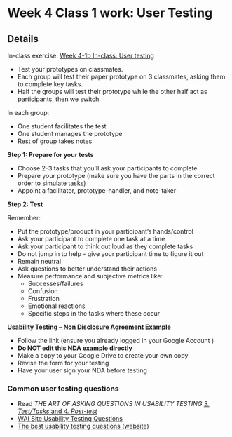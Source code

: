 # Week 4 Class 1 work: User Testing

## Details

In-class exercise: [Week 4-1b In-class: User testing](https://drive.google.com/drive/folders/1kCPUsO4_f6Hz47THcBzFBiMlCJIzpvG7)

- Test your prototypes on classmates.
- Each group will test their paper prototype on 3 classmates, asking them to complete key tasks.
- Half the groups will test their prototype while the other half act as participants, then we switch.

In each group:

- One student facilitates the test
- One student manages the prototype
- Rest of group takes notes


**Step 1: Prepare for your tests**
- Choose 2-3 tasks that you’ll ask your participants to complete
- Prepare your prototype (make sure you have the parts in the correct order to simulate tasks)
- Appoint a facilitator, prototype-handler, and note-taker


**Step 2: Test** 

Remember:
- Put the prototype/product in your participant’s hands/control
- Ask your participant to complete one task at a time
- Ask your participant to think out loud as they complete tasks
- Do not jump in to help - give your participant time to figure it out
- Remain neutral
- Ask questions to better understand their actions
- Measure performance and subjective metrics like:
    - Successes/failures 
    - Confusion 
    - Frustration 
    - Emotional reactions
    - Specific steps in the tasks where these occur


[**Usability Testing – Non Disclosure Agreement Example**](https://docs.google.com/forms/d/1n3HuVnplNqcCEMLsrF-naGEJvVmObvvVk1axpEjkuew/edit)

- Follow the link (ensure you already logged in your Google Account ) 
- **Do NOT edit this NDA example directly**
- Make a copy to your Google Drive to create your own copy
- Revise the form for your testing
- Have your user sign your NDA before testing


### Common user testing questions
- Read _THE ART OF ASKING QUESTIONS IN USABILITY TESTING_ [_3. Test/Tasks_ and _4. Post-test_](https://www.akendi.com/blog/the-art-of-asking-questions-in-usability-testing/)
- [WAI Site Usability Testing Questions](https://www.usability.gov/how-to-and-tools/resources/templates/wai-site-usability-testing-questions.html)
- [The best usability testing questions (website)](https://www.hotjar.com/usability-testing/questions)